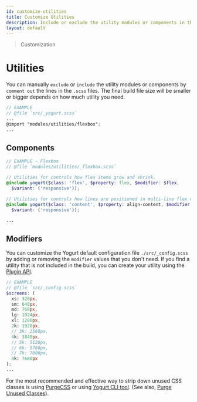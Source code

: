 ```yaml
---
id: customize-utilities
title: Customize Utilities
description: Include or exclude the utility modules or components in the framework.
layout: default
---
```


> Customization

# Utilities

You can manually `exclude` or `include` the utility modules or components by `comment out` the lines in the `.scss` files. The final build file size will be smaller or bigger depends on how much utility you need.

```scss
// EXAMPLE
// @file `src/_yogurt.scss`
...
@import "modules/utilities/flexbox";
...
```

## Components

```scss
// EXAMPLE ~ Flexbox
// @file `modules/utilities/_flexbox.scss`

// Utilities for controls how flex items grow and shrink.
@include yogurt($class: 'flex', $property: flex, $modifier: $flex,
  $variant: ('responsive'));

// Utilities for controls how lines are positioned in multi-line flex containers.
@include yogurt($class: 'content', $property: align-content, $modifier: $align-content,
  $variant: ('responsive'));

...
```

## Modifiers

You can customize the Yogurt default configuration file `./src/_config.scss` by adding or removing the `modifier` values that you don't need. If you find a utility that is not included in the build, you can create your utility using the [Plugin API](/plugin-api).

```scss
// EXAMPLE
// @file `src/_config.scss`
$screens: (
  xs: 320px,
  sm: 640px,
  md: 768px,
  lg: 1024px,
  xl: 1280px,
  2k: 1920px,
  // 3k: 2560px,
  4k: 3840px,
  // 5k: 5120px,
  // 6k: 5760px,
  // 7k: 7000px,
  8k: 7680px
);
...
```

For the most recommended and effective way to strip down unused CSS classes is using [PurgeCSS](https://purgecss.com/) or using [Yogurt CLI tool](/installation/#using-yogurt-via-cli). (See also, [Purge Unused Classes](/file-size-control/#purge-unused-classes)).